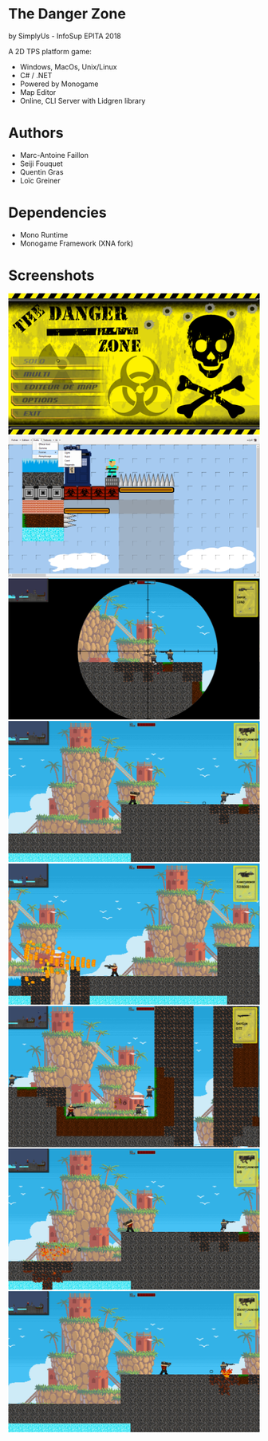 # The Danger Zone
by SimplyUs - InfoSup EPITA 2018

A 2D TPS platform game:
- Windows, MacOs, Unix/Linux
- C# / .NET
- Powered by Monogame
- Map Editor
- Online, CLI Server with Lidgren library

# Authors
- Marc-Antoine Faillon
- Seiji Fouquet
- Quentin Gras
- Loïc Greiner

# Dependencies
- Mono Runtime
- Monogame Framework (XNA fork)

# Screenshots
![alt tag](https://raw.githubusercontent.com/SushiFu/The-Danger-Zone/master/screenshots/8.png)
![alt tag](https://raw.githubusercontent.com/SushiFu/The-Danger-Zone/master/screenshots/7.png)
![alt tag](https://raw.githubusercontent.com/SushiFu/The-Danger-Zone/master/screenshots/6.png)
![alt tag](https://raw.githubusercontent.com/SushiFu/The-Danger-Zone/master/screenshots/5.png)
![alt tag](https://raw.githubusercontent.com/SushiFu/The-Danger-Zone/master/screenshots/4.png)
![alt tag](https://raw.githubusercontent.com/SushiFu/The-Danger-Zone/master/screenshots/3.png)
![alt tag](https://raw.githubusercontent.com/SushiFu/The-Danger-Zone/master/screenshots/2.png)
![alt tag](https://raw.githubusercontent.com/SushiFu/The-Danger-Zone/master/screenshots/1.png)
